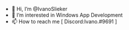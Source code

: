 - 👋 Hi, I’m @IvanoSlieker
- 👀 I’m interested in  Windows App Development
- 📫 How to reach me [ Discord:Ivano.#9691 ]

<!---
IvanoSlieker/IvanoSlieker is a ✨ special ✨ repository because its `README.md` (this file) appears on your GitHub profile.
You can click the Preview link to take a look at your changes.
--->
